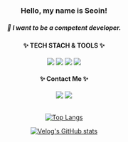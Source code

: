 <div align=center>

### Hello, my name is Seoin!
##### 🌱 I want to be a competent developer.
 
 <h4>✨ TECH STACH & TOOLS ✨  </h4>
  <img src="https://img.shields.io/badge/HTML5-E34F26?style=flat-square&logo=HTML5&logoColor=white">
   <img src="https://img.shields.io/badge/JavaScript-F7DF1E?style=flat-square&logo=JavaScript&logoColor=white"/>
   <img src="https://img.shields.io/badge/CSS3-1572B6?style=flat-square&logo=CSS3&logoColor=white">
  <img src="https://img.shields.io/badge/Visual%20Studio%20Code-007ACC.svg?&style=flat-square&logo=Visual%20Studio%20Code&logoColor=white"/>

 <h4>✨ Contact Me ✨ </h4>
 <a href="https://www.instagram.com/seoin10/" target="_blank">
  <img src="https://img.shields.io/badge/Instagram-E4405F?style=flat-square&logo=Instagram&logoColor=ffffff"/></a>
  <a href="mailto:seoin2269@naver.com" target="_blank">
 <img src="https://img.shields.io/badge/seoin2269@naver.com-EA4335?style=flat-square&logo=Gmail&logoColor=white"/>
 </a>
<br/>
<br/>

[![Top Langs](https://github-readme-stats.vercel.app/api/top-langs/?username=Seoin02)](https://github.com/anuraghazra/github-readme-stats)

[![Velog's GitHub stats](https://velog-readme-stats.vercel.app/api?name=seoin1002)](https://velog.io/@seoin1002/2024%EB%85%84-1%EC%9B%94-%EB%AA%A9%ED%91%9C)

</div>
